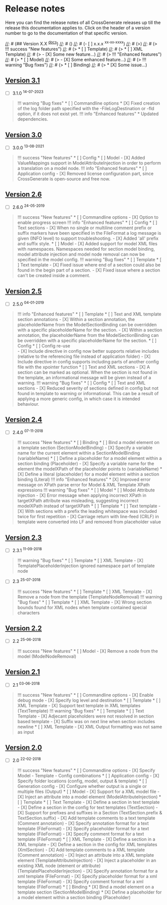 # Release notes

Here you can find the release notes of all CrossGenerate releases up till the release this documentation applies to.
Click on the header of a version number to go to the documentation of that specific version.

[//]: # (Use the following example to create the release notes for a new release.)
[//]: # ()
[//]: # (## Version X.X <sup>[docs](../X.X/)</sup>)
[//]: # ()
[//]: # (- [ ] x.x.x <sup>xx-xx-xxxx</sup>)
[//]: # (>)
[//]: # (> !!! success "New features")
[//]: # (>     * [ ] Template)
[//]: # (>         * [ ] XML Template)
[//]: # (>             - [X] Some new feature...)
[//]: # (> !!! "Enhanced features")
[//]: # (>     * [ ] Model)
[//]: # (>         - [X] Some enhanced feature...)
[//]: # (> !!! warning "Bug fixes")
[//]: # (>     * [ ] Binding)
[//]: # (>         * [X] Some issue...)

## [Version 3.1](../3.1/)

- [ ] 3.1.0 <sup>14-07-2023</sup>
>
> !!! warning "Bug fixes"
>     * [ ] Commandline options
>         * [X] Fixed creation of the log folder path specified with the -FileLogDestination or -fld option, if it does not exist yet.
> !!! info "Enhanced features"
>     * Updated dependencies.

## [Version 3.0](../3.0/)

- [ ] 3.0.0 <sup>13-08-2021</sup>
>
> !!! success "New features"
>     * [ ] Config
>         * [ ] Model
              - [X] Added ValueMappings support in ModelAttributeInjection in order to perform a translation on a model node.
> !!! info "Enhanced features"
>     * [ ] Application config
>         - [X] Removed license configuration part, since CrossGenerate is open-source and free now.

## [Version 2.6](../2.6/)

- [ ] 2.6.0 <sup>24-05-2019</sup>
>
> !!! success "New features"
>     * [ ] Commandline options
>         - [X] Option to enable progress screen
> !!! info "Enhanced features"
>     * [ ] Config
>         * [ ] Text sections
>             - [X] When no single or multiline comment prefix or suffix markers have been specified in the FileFormat a log message is given (INFO level) to support troubleshooting.
>             - [X] Added 'all' prefix and suffix style.
>         * [ ] Model
              - [X] Added support for model XML files with namespaces. Namespaces needed for section model binding, model attribute injection and model node removal can now be specified in the model config. 
> !!! warning "Bug fixes"
>     * [ ] Template
>         * [ ] Text template
>             - [X] Fixed issue where end of a section could also be found in the begin part of a section.
>             - [X] Fixed issue where a section can't be created inside a comment.

## [Version 2.5](../2.5/)

- [ ] 2.5.0 <sup>04-01-2019</sup>
>
> !!! info "Enhanced features"
>     * [ ] Template
>         * [ ] Text and XML template section annotations
>             - [X] Within a section annotation, the placeholderName from the ModelSectionBinding can be overridden with a specific placeholderName for the section.
>             - [X] Within a section annotation, the placeholderName from the ModelSectionBinding can be overridden with a specific placeholderName for the section.
>     * [ ] Config
>         * [ ] Config re-use    
>             - [X] Include directive in config now better supports relative includes (relative to the referencing file instead of application folder)
>             - [X] Include directive in config supports including parts of another config file with the xpointer function
>         * [ ] Text and XML sections
>             - [X] A section can be marked as optional. When the section is not found in the template, an informational message will be given instead of a warning.
> !!! warning "Bug fixes"
>     * [ ] Config
>         * [ ] Text and XML sections
>             - [X] Reduced severity of sections defined in config but not found in template to warning or informational. This can be a result of applying a more generic config, in which case it is intended behaviour.

## [Version 2.4](../2.4/)

- [ ] 2.4.0 <sup>07-11-2018</sup>
>
> !!! success "New features"
>     * [ ] Binding
>         * [ ] Bind a model element on a template section (SectionModelBinding)
>             - [X] Specify a variable name for the current element within a SectionModelBinding (variableName)
>         * [ ] Define a placeholder for a model element within a section binding (Placeholder)
>             - [X] Specify a variable name for the element the modelXPath of the placeholder points to (variableName)
>         * [X] Define a literal (placeholder) for a model element within a section binding (Literal)
> !!! info "Enhanced features"
>     * [X] Improved error message on XPath parse error for Model & XML Template XPath expressions
> !!! warning "Bug fixes"
>     * [ ] Model
>         * [ ] Model Attribute injection
>             - [X] Error message when applying incorrect XPath in targetXPath attribute was misleading, suggesting incorrect modelXPath instead of targetXPath
>     * [ ] Template
>         * [ ] Text template
>             - [X] With sections with a prefix the leading whitespace was included twice for first repetition
>             - [X] Carriage return with line-feed (CRLF) in template were converted into LF and removed from placeholder value

## [Version 2.3](../2.3/)

- [ ] 2.3.1 <sup>11-09-2018</sup>
> 
> !!! warning "Bug fixes"
>     * [ ] Template
>         * [ ] XML Template
>             - [X] TemplatePlaceholderInjection ignored namespace part of template node

- [ ] 2.3 <sup>25-07-2018</sup>
>
> !!! success "New features"
>     * [ ] Template
>         * [ ] XML Template
>             - [X] Remove a node from the template (TemplateNodeRemoval)
> !!! warning "Bug fixes"
>     * [ ] Template
>         * [ ] XML Template
>             - [X] Wrong section bounds found for XML nodes when template contained special characters

## [Version 2.2](../2.1/)

- [ ] 2.2 <sup>25-06-2018</sup>
> 
> !!! success "New features"
>     * [ ] Model
>         - [X] Remove a node from the model (ModelNodeRemoval)

## [Version 2.1](../2.1/)

- [ ] 2.1 <sup>03-06-2018</sup>
> 
> !!! success "New features"
>     * [ ] Commandline options
>         - [X] Enable debug mode
>         - [X] Specify log level and destination
>     * [ ] Template
>         * [ ] XML Template
>             - [X] Support text template in XML templates (TextTemplate)
> !!! warning "Bug fixes"
>     * [ ] Template
>         * [ ] Text Template
>             - [X] Adjecant placeholders were not resolved in section based template
>             - [X] Suffix was on next line when section includes newline
>         * [ ] XML Template
>             - [X] XML Output formatting was not same as input

## [Version 2.0](../2.0/)

- [ ] 2.0 <sup>22-02-2018</sup>
> 
> !!! success "New features"
>     * [ ] Commandline options
>         - [X] Specify Model - Template - Config combinations
>     * [ ] Application config
>         - [X] Specify folder locations (config, model, output & template)
>     * [ ] Generation config
>         - [X] Configure whether output is a single or multiple files (Output)
>     * [ ] Model
>         - [X] Support for a XML model file
>         - [X] Inject an attribute into a model element (ModelAttributeInjection)
>     * [ ] Template
>         * [ ] Text Template
>             - [X] Define a section in text template
>             - [X] Define a section in the config for text templates (TextSection)
>             - [X] Support for prefixes and suffixes in a Section (TextSection.prefix & TextSection.suffix)
>             - [X] Add template comments to a text template (Comment annotation)
>             - [X] Specify annotation format for a text template (FileFormat)
>             - [X] Specify placeholder format for a text template (FileFormat)
>             - [X] Specify comment format for a text template (FileFormat)
>         * [ ] XML Template
>             - [X] Define a section in a XML template
>             - [X] Define a section in the config for XML templates (XmlSection)
>             - [X] Add template comments to a XML template (Comment annotation)
>             - [X] Inject an attribute into a XML template element (TemplateAttributeInjection)
>             - [X] Inject a placeholder in an existing XML node (element or attribute) (TemplatePlaceholderInjection)
>             - [X] Specify annotation format for a xml template (FileFormat)
>             - [X] Specify placeholder format for a xml template (FileFormat)
>             - [X] Specify comment format for a xml template (FileFormat)
>     * [ ] Binding
>         * [X] Bind a model element on a template section (SectionModelBinding)
>         * [X] Define a placeholder for a model element within a section binding (Placeholder)
